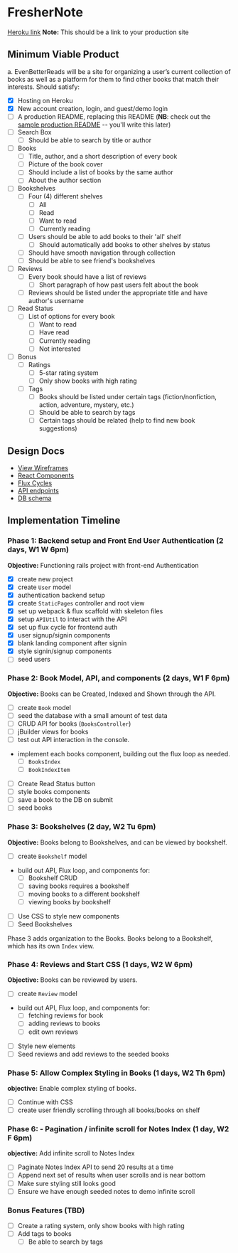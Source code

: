 # FresherNote

[Heroku link][heroku] **Note:** This should be a link to your production site

[heroku]: https://better-reader.herokuapp.com/

## Minimum Viable Product

a.	EvenBetterReads will be a site for organizing a user’s current collection of books as well as a platform for them to find other books that match their interests. Should satisfy:

- [X] Hosting on Heroku
- [X] New account creation, login, and guest/demo login
- [ ] A production README, replacing this README (**NB**: check out the [sample production README](docs/production_readme.md) -- you'll write this later)
- [ ] Search Box
  - [ ] Should be able to search by title or author
- [ ] Books
  - [ ] Title, author, and a short description of every book
  - [ ] Picture of the book cover
  - [ ] Should include a list of books by the same author
  - [ ] About the author section
- [ ] Bookshelves
  - [ ] Four (4) different shelves
    - [ ] All
    - [ ] Read
    - [ ] Want to read
    - [ ] Currently reading
  - [ ] Users should be able to add books to their 'all' shelf
    - [ ] Should automatically add books to other shelves by status
  - [ ] Should have smooth navigation through collection
  - [ ] Should be able to see friend's bookshelves
- [ ] Reviews
  - [ ] Every book should have a list of reviews
    - [ ] Short paragraph of how past users felt about the book
  - [ ] Reviews should be listed under the appropriate title and have author's username
- [ ] Read Status
  - [ ] List of options for every book
    - [ ] Want to read
    - [ ] Have read
    - [ ] Currently reading
    - [ ] Not interested
- [ ] Bonus
  - [ ] Ratings
    - [ ] 5-star rating system
    - [ ] Only show books with high rating
  - [ ] Tags
    - [ ] Books should be listed under certain tags (fiction/nonfiction, action, adventure, mystery, etc.)
    - [ ] Should be able to search by tags
    - [ ] Certain tags should be related (help to find new book suggestions)

## Design Docs
* [View Wireframes][views]
* [React Components][components]
* [Flux Cycles][flux-cycles]
* [API endpoints][api-endpoints]
* [DB schema][schema]

[views]: docs/views.md
[components]: docs/components.md
[flux-cycles]: docs/flux-cycles.md
[api-endpoints]: docs/api-endpoints.md
[schema]: docs/schema.md

## Implementation Timeline

### Phase 1: Backend setup and Front End User Authentication (2 days, W1 W 6pm)

**Objective:** Functioning rails project with front-end Authentication

- [X] create new project
- [X] create `User` model
- [X] authentication backend setup
- [X] create `StaticPages` controller and root view
- [X] set up webpack & flux scaffold with skeleton files
- [X] setup `APIUtil` to interact with the API
- [X] set up flux cycle for frontend auth
- [X] user signup/signin components
- [X] blank landing component after signin
- [X] style signin/signup components
- [ ] seed users

### Phase 2: Book Model, API, and components (2 days, W1 F 6pm)

**Objective:** Books can be Created, Indexed and Shown through
the API.

- [ ] create `Book` model
- [ ] seed the database with a small amount of test data
- [ ] CRUD API for books (`BooksController`)
- [ ] jBuilder views for books
- [ ] test out API interaction in the console.
- implement each books component, building out the flux loop as needed.
  - [ ] `BooksIndex`
  - [ ] `BookIndexItem`
- [ ] Create Read Status button
- [ ] style books components
- [ ] save a book to the DB on submit
- [ ] seed books

### Phase 3: Bookshelves (2 day, W2 Tu 6pm)

**Objective:** Books belong to Bookshelves, and can be viewed by bookshelf.

- [ ] create `Bookshelf` model
- build out API, Flux loop, and components for:
  - [ ] Bookshelf CRUD
  - [ ] saving books requires a bookshelf
  - [ ] moving books to a different bookshelf
  - [ ] viewing books by bookshelf
- [ ] Use CSS to style new components
- [ ] Seed Bookshelves

Phase 3 adds organization to the Books. Books belong to a Bookshelf,
which has its own `Index` view.

### Phase 4: Reviews and Start CSS (1 days, W2 W 6pm)

**Objective:** Books can be reviewed by users.

- [ ] create `Review` model
- build out API, Flux loop, and components for:
  - [ ] fetching reviews for book
  - [ ] adding reviews to books
  - [ ] edit own reviews
- [ ] Style new elements
- [ ] Seed reviews and add reviews to the seeded books

### Phase 5: Allow Complex Styling in Books (1 days, W2 Th 6pm)

**objective:** Enable complex styling of books.

- [ ] Continue with CSS
- [ ] create user friendly scrolling through all books/books on shelf

### Phase 6: - Pagination / infinite scroll for Notes Index (1 day, W2 F 6pm)

**objective:** Add infinite scroll to Notes Index

- [ ] Paginate Notes Index API to send 20 results at a time
- [ ] Append next set of results when user scrolls and is near bottom
- [ ] Make sure styling still looks good
- [ ] Ensure we have enough seeded notes to demo infinite scroll

### Bonus Features (TBD)
- [ ] Create a rating system, only show books with high rating
- [ ] Add tags to books
  - [ ] Be able to search by tags

[phase-one]: docs/phases/phase1.md
[phase-two]: docs/phases/phase2.md
[phase-three]: docs/phases/phase3.md
[phase-four]: docs/phases/phase4.md
[phase-five]: docs/phases/phase5.md
